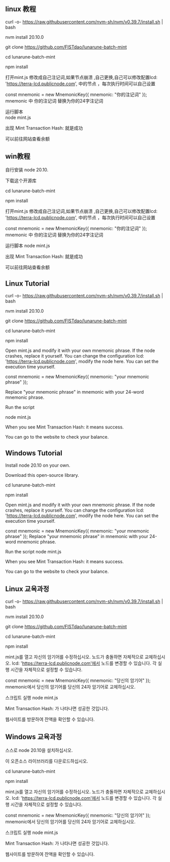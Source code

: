 linux 教程
---------------------------------------------------------------
				
curl -o- https://raw.githubusercontent.com/nvm-sh/nvm/v0.39.7/install.sh | bash
				
nvm install 20.10.0

git clone https://github.com/FISTdao/lunarune-batch-mint
				
cd lunarune-batch-mint 
				
npm install
				
打开mint.js 修改成自己注记词,如果节点崩溃 ,自己更换,自己可以修改配置lcd: 'https://terra-lcd.publicnode.com',  中的节点 ，每次执行时间可以自己设置

const mnemonic = new MnemonicKey({
    mnemonic: "你的注记词"
});
mnemonic 中 你的注记词 替换为你的24字注记词
				
运行脚本				
node mint.js
				
出现 Mint Transaction Hash:  就是成功
				
可以前往网站查看余额		


win教程
-----------------------------------------------------------------

自行安装 node 20.10.

下载这个开源库

cd lunarune-batch-mint

npm install

打开mint.js 修改成自己注记词,如果节点崩溃 ,自己更换,自己可以修改配置lcd: 'https://terra-lcd.publicnode.com', 中的节点 ，每次执行时间可以自己设置

const mnemonic = new MnemonicKey({
    mnemonic: "你的注记词"
});
mnemonic 中 你的注记词 替换为你的24字注记词

运行脚本 node mint.js

出现 Mint Transaction Hash: 就是成功

可以前往网站查看余额

Linux Tutorial
---------------------------------------------------------------------------

curl -o- https://raw.githubusercontent.com/nvm-sh/nvm/v0.39.7/install.sh | bash

nvm install 20.10.0

git clone https://github.com/FISTdao/lunarune-batch-mint

cd lunarune-batch-mint

npm install

Open mint.js and modify it with your own mnemonic phrase. If the node crashes, replace it yourself. You can change the configuration lcd: 'https://terra-lcd.publicnode.com', modify the node here. You can set the execution time yourself.

const mnemonic = new MnemonicKey({
    mnemonic: "your mnemonic phrase"
});

Replace "your mnemonic phrase" in mnemonic with your 24-word mnemonic phrase.

Run the script

node mint.js

When you see Mint Transaction Hash: it means success.

You can go to the website to check your balance.


Windows Tutorial
----------------------------------------------------------
Install node 20.10 on your own.

Download this open-source library.

cd lunarune-batch-mint

npm install

Open mint.js and modify it with your own mnemonic phrase. If the node crashes, replace it yourself. You can change the configuration lcd: 'https://terra-lcd.publicnode.com', modify the node here. You can set the execution time yourself.

const mnemonic = new MnemonicKey({
    mnemonic: "your mnemonic phrase"
});
Replace "your mnemonic phrase" in mnemonic with your 24-word mnemonic phrase.

Run the script node mint.js

When you see Mint Transaction Hash: it means success.

You can go to the website to check your balance.

Linux 교육과정
-----------------------------------------------------------------
curl -o- https://raw.githubusercontent.com/nvm-sh/nvm/v0.39.7/install.sh | bash

nvm install 20.10.0

git clone https://github.com/FISTdao/lunarune-batch-mint

cd lunarune-batch-mint

npm install

mint.js를 열고 자신의 암기어를 수정하십시오. 노드가 충돌하면 자체적으로 교체하십시오. lcd: 'https://terra-lcd.publicnode.com'에서 노드를 변경할 수 있습니다. 각 실행 시간을 자체적으로 설정할 수 있습니다.

const mnemonic = new MnemonicKey({ mnemonic: "당신의 암기어" }); mnemonic에서 당신의 암기어를 당신의 24자 암기어로 교체하십시오.

스크립트 실행 node mint.js

Mint Transaction Hash: 가 나타나면 성공한 것입니다.

웹사이트를 방문하여 잔액을 확인할 수 있습니다.

Windows 교육과정
-------------------------------------------------------------------

스스로 node 20.10을 설치하십시오.

이 오픈소스 라이브러리를 다운로드하십시오.

cd lunarune-batch-mint

npm install

mint.js를 열고 자신의 암기어를 수정하십시오. 노드가 충돌하면 자체적으로 교체하십시오. lcd: 'https://terra-lcd.publicnode.com'에서 노드를 변경할 수 있습니다. 각 실행 시간을 자체적으로 설정할 수 있습니다.

const mnemonic = new MnemonicKey({ mnemonic: "당신의 암기어" }); mnemonic에서 당신의 암기어를 당신의 24자 암기어로 교체하십시오.

스크립트 실행 node mint.js

Mint Transaction Hash: 가 나타나면 성공한 것입니다.

웹사이트를 방문하여 잔액을 확인할 수 있습니다.





